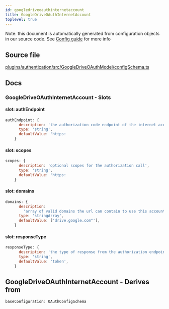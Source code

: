 ```yaml
---
id: googledriveoauthinternetaccount
title: GoogleDriveOAuthInternetAccount
toplevel: true
---
```

Note: this document is automatically generated from configuration objects in
our source code. See [Config guide](/docs/config_guide) for more info

## Source file

[plugins/authentication/src/GoogleDriveOAuthModel/configSchema.ts](https://github.com/GMOD/jbrowse-components/blob/main/plugins/authentication/src/GoogleDriveOAuthModel/configSchema.ts)

## Docs







### GoogleDriveOAuthInternetAccount - Slots
#### slot: authEndpoint



```js
authEndpoint: {
      description: 'the authorization code endpoint of the internet account',
      type: 'string',
      defaultValue: 'https:
    }
```

#### slot: scopes



```js
scopes: {
      description: 'optional scopes for the authorization call',
      type: 'string',
      defaultValue: 'https:
    }
```

#### slot: domains



```js
domains: {
      description:
        'array of valid domains the url can contain to use this account',
      type: 'stringArray',
      defaultValue: ['drive.google.com"'],
    }
```

#### slot: responseType



```js
responseType: {
      description: 'the type of response from the authorization endpoint',
      type: 'string',
      defaultValue: 'token',
    }
```


## GoogleDriveOAuthInternetAccount - Derives from




```js
baseConfiguration: OAuthConfigSchema
```



